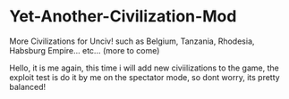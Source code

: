 # Yet-Another-Civilization-Mod
More Civilizations for Unciv! such as Belgium, Tanzania, Rhodesia, Habsburg Empire... etc... (more to come)

Hello, it is me again, this time i will add new civiilizations to the game, the exploit test is do it by me on the spectator mode, so dont worry, its pretty balanced!
